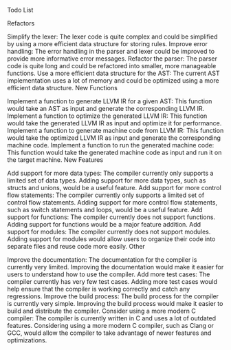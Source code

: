 Todo List

Refactors

Simplify the lexer: The lexer code is quite complex and could be simplified by using a more efficient data structure for storing rules.
Improve error handling: The error handling in the parser and lexer could be improved to provide more informative error messages.
Refactor the parser: The parser code is quite long and could be refactored into smaller, more manageable functions.
Use a more efficient data structure for the AST: The current AST implementation uses a lot of memory and could be optimized using a more efficient data structure.
New Functions

Implement a function to generate LLVM IR for a given AST: This function would take an AST as input and generate the corresponding LLVM IR.
Implement a function to optimize the generated LLVM IR: This function would take the generated LLVM IR as input and optimize it for performance.
Implement a function to generate machine code from LLVM IR: This function would take the optimized LLVM IR as input and generate the corresponding machine code.
Implement a function to run the generated machine code: This function would take the generated machine code as input and run it on the target machine.
New Features

Add support for more data types: The compiler currently only supports a limited set of data types. Adding support for more data types, such as structs and unions, would be a useful feature.
Add support for more control flow statements: The compiler currently only supports a limited set of control flow statements. Adding support for more control flow statements, such as switch statements and loops, would be a useful feature.
Add support for functions: The compiler currently does not support functions. Adding support for functions would be a major feature addition.
Add support for modules: The compiler currently does not support modules. Adding support for modules would allow users to organize their code into separate files and reuse code more easily.
Other

Improve the documentation: The documentation for the compiler is currently very limited. Improving the documentation would make it easier for users to understand how to use the compiler.
Add more test cases: The compiler currently has very few test cases. Adding more test cases would help ensure that the compiler is working correctly and catch any regressions.
Improve the build process: The build process for the compiler is currently very simple. Improving the build process would make it easier to build and distribute the compiler.
Consider using a more modern C compiler: The compiler is currently written in C and uses a lot of outdated features. Considering using a more modern C compiler, such as Clang or GCC, would allow the compiler to take advantage of newer features and optimizations.